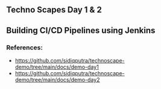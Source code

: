 ## Techno Scapes Day 1 & 2
## Building CI/CD Pipelines using Jenkins
### References: 
- https://github.com/sidiqputra/technoscape-demo/tree/main/docs/demo-day1
- https://github.com/sidiqputra/technoscape-demo/tree/main/docs/demo-day2
